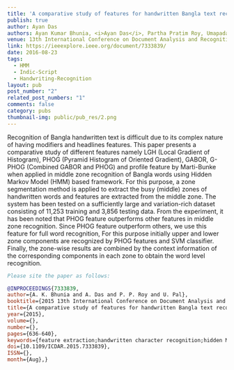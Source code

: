 ```yaml
---
title: 'A comparative study of features for handwritten Bangla text recognition'
publish: true
author: Ayan Das
authors: Ayan Kumar Bhunia, <i>Ayan Das</i>, Partha Pratim Roy, Umapada Pal
venue: 13th International Conference on Document Analysis and Recognition (ICDAR)
link: https://ieeexplore.ieee.org/document/7333839/
date: 2016-08-23
tags:
  - HMM
  - Indic-Script
  - Handwriting-Recognition
layout: pub
post_number: "2"
related_post_numbers: "1"
comments: false
category: pubs
thumbnail-img: public/pub_res/2.png
---
```


Recognition of Bangla handwritten text is difficult due to its complex nature of having modifiers and headlines features. This paper presents a comparative study of different features namely LGH (Local Gradient of Histogram), PHOG (Pyramid Histogram of Oriented Gradient), GABOR, G-PHOG (Combined GABOR and PHOG) and profile feature by Marti-Bunke when applied in middle zone recognition of Bangla words using Hidden Markov Model (HMM) based framework. For this purpose, a zone segmentation method is applied to extract the busy (middle) zones of handwritten words and features are extracted from the middle zone. The system has been tested on a sufficiently large and variation-rich dataset consisting of 11,253 training and 3,856 testing data. From the experiment, it has been noted that PHOG feature outperforms other features in middle zone recognition. Since PHOG feature outperform others, we use this feature for full word recognition, For this purpose initially upper and lower zone components are recognized by PHOG features and SVM classifier. Finally, the zone-wise results are combined by the context information of the corresponding components in each zone to obtain the word level recognition.

~~~BibTex
Please site the paper as follows:

@INPROCEEDINGS{7333839, 
author={A. K. Bhunia and A. Das and P. P. Roy and U. Pal}, 
booktitle={2015 13th International Conference on Document Analysis and Recognition (ICDAR)}, 
title={A comparative study of features for handwritten Bangla text recognition}, 
year={2015}, 
volume={}, 
number={}, 
pages={636-640}, 
keywords={feature extraction;handwritten character recognition;hidden Markov models;image classification;image segmentation;support vector machines;text detection;handwritten Bangla text recognition;LGH;local gradient of histogram;G-PHOG;pyramid histogram of oriented gradient;GABOR;middle zone recognition;Bangla words;hidden Markov model based framework;HMM based framework;zone segmentation method;handwritten words;feature extraction;full word recognition;upper zone components;lower zone components;SVM classifier;context information;word level recognition;Image segmentation;Image resolution;Adaptation models;Handwritten Text Recognition;Hidden Markov Model;Bangla Script Recognition}, 
doi={10.1109/ICDAR.2015.7333839}, 
ISSN={}, 
month={Aug},}
~~~